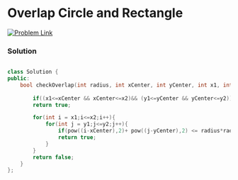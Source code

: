 # Overlap Circle and Rectangle


[![Problem Link](https://img.shields.io/badge/-LeetCode-FFA118?style=for-the-badge&logo=LeetCode&logoColor=black)](https://leetcode.com/problems/circle-and-rectangle-overlapping/solutions/3699442/c-distance-between-the-two-centre/)



### Solution
```C++

class Solution {
public:
    bool checkOverlap(int radius, int xCenter, int yCenter, int x1, int y1, int x2, int y2) {
        
        if((x1<=xCenter && xCenter<=x2)&& (y1<=yCenter && yCenter<=y2))
        return true;

        for(int i = x1;i<=x2;i++){
            for(int j = y1;j<=y2;j++){
                if(pow((i-xCenter),2)+ pow((j-yCenter),2) <= radius*radius)
                return true;
            }
        }
        return false;
    }
};

```

